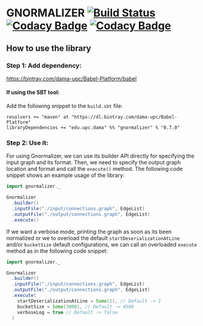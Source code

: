 # GNORMALIZER [![Build Status](https://travis-ci.org/DAMA-UPC/gnormalizer.svg?branch=master)](https://travis-ci.org/DAMA-UPC/gnormalizer) [![Codacy Badge](https://api.codacy.com/project/badge/Grade/dab05d9551dc46c0a33a68ae94fa7765)](https://www.codacy.com/app/DAMA-UPC/gnormalizer?utm_source=github.com&amp;utm_medium=referral&amp;utm_content=DAMA-UPC/gnormalizer&amp;utm_campaign=Badge_Grade) [![Codacy Badge](https://api.codacy.com/project/badge/Coverage/dab05d9551dc46c0a33a68ae94fa7765)](https://www.codacy.com/app/DAMA-UPC/gnormalizer?utm_source=github.com&amp;utm_medium=referral&amp;utm_content=DAMA-UPC/gnormalizer&amp;utm_campaign=Badge_Coverage)

## How to use the library

### Step 1: Add dependency:

https://bintray.com/dama-upc/Babel-Platform/babel

#### If using the SBT tool:

Add the following snippet to the `build.sbt` file:

```sbtshell
resolvers += "maven" at "https://dl.bintray.com/dama-upc/Babel-Platform"
libraryDependencies += "edu.upc.dama" %% "gnormalizer" % "0.7.0"
```

### Step 2: Use it:

For using Gnormalizer, we can use its builder API directly for specifying the
input graph and its format. Then, we need to specify the output graph location
and format and call the `execute()` method. The following code snippet shows an
example usage of the library:

```scala
import gnormalizer._

Gnormalizer
  .builder()
  .inputFile("./input/connections.graph", EdgeList)
  .outputFile("./output/connections.graph", EdgeList)
  .execute()
```

If we want a verbose mode, printing the graph as soon as its been normalized
or we to overload the default `startDeserializationAtLine` and/or `bucketSize`
default configurations, we can call an overloaded `execute`
method as in the following code snippet:

```scala
import gnormalizer._

Gnormalizer
  .builder()
  .inputFile("./input/connections.graph", EdgeList)
  .outputFile("./output/connections.graph", EdgeList)
  .execute(
    startDeserializationAtLine = Some(2), // Default -> 1
    bucketSize = Some(3000), // Default -> 4500
    verboseLog = true // Default -> false
  )
```
